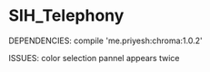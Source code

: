 # SIH_Telephony
DEPENDENCIES:
  compile 'me.priyesh:chroma:1.0.2'
  
ISSUES:
  color selection pannel appears twice
